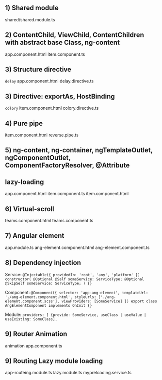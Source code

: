## 1) Shared module

shared/shared.module.ts

## 2) ContentChild, ViewChild, ContentChildren with abstract base Class, ng-content

app.component.html
item.component.ts

## 3) Structure directive
`delay`
app.component.html
delay.directive.ts

## 3) Directive: exportAs, HostBinding
`colory`
item.component.html
colory.directive.ts

## 4) Pure pipe
item.component.html
reverse.pipe.ts

## 5) ng-content, ng-container, ngTemplateOutlet, ngComponentOutlet, ComponentFactoryResolver, @Attribute
## lazy-loading

app.component.html
item.component.ts
item.component.html

## 6) Virtual-scroll
teams.component.html
teams.component.ts

## 7) Angular element

app.module.ts
ang-element.component.html
ang-element.component.ts


## 8) Dependency injection
Service:
`
@Injectable({
  providedIn: 'root', 'any', 'platform'
})
constructor(
  @Optional @Self someService: ServiceType;
  @Optional @SkipSelf someService: ServiceType;
) {}
`

Component:
`
@Component({
  selector: 'app-ang-element',
  templateUrl: './ang-element.component.html',
  styleUrls: ['./ang-element.component.scss'],
  viewProviders: [SomeService]
})
export class AngElementComponent implements OnInit {}
`

Module:
`
providers: [ {provide: SomeService, useClass | useValue | useExisting: SomeClass],
`

## 9) Router Animation
animation
app.component.ts

## 9) Routing Lazy module loading
app-routeing.module.ts
lazy.module.ts
mypreloading.service.ts
